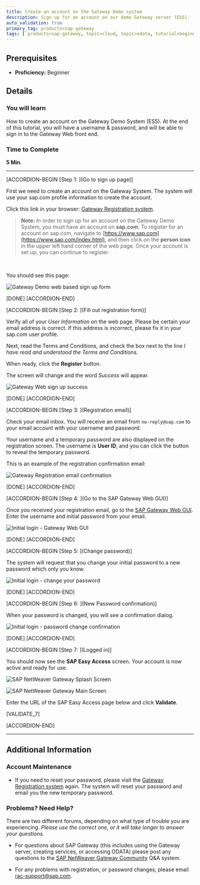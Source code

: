 ```yaml
---
title: Create an account on the Gateway Demo system
description: Sign up for an account on our demo Gateway server (ES5).
auto_validation: true
primary_tag: products>sap-gateway
tags: [ products>sap-gateway, topic>cloud, topic>odata, tutorial>beginner ]
---
```

## Prerequisites  
 - **Proficiency:** Beginner

## Details
### You will learn
How to create an account on the Gateway Demo System (ES5).  At the end of this tutorial, you will have a username & password, and will be able to sign in to the Gateway Web front end.

### Time to Complete
**5 Min**.

---

[ACCORDION-BEGIN [Step 1: ](Go to sign up page)]

First we need to create an account on the Gateway System.  The system will use your sap.com profile information to create the account.

Click this link in your browser: [Gateway Registration system](https://register.sapdevcenter.com/SUPSignForms).

> **Note:** In order to sign up for an account on the Gateway Demo System, you must have an account on **sap.com**.  To register for an account on sap.com, navigate to [https://www.sap.com](https://www.sap.com/index.html), and then click on the **person icon** in the upper left hand corner of the web page. Once your account is set up, you can continue to register.

&nbsp;

You should see this page:

![Gateway Demo web based sign up form](1.png)

[DONE]
[ACCORDION-END]

[ACCORDION-BEGIN [Step 2: ](Fill out registration form)]

Verify all of your *User Information* on the web page.   Please be certain your email address is correct.  If this address is incorrect, please fix it in your sap.com user profile.

Next, read the Terms and Conditions, and check the box next to the line *I have read and understood the Terms and Conditions.*

When ready, click the **Register** button.

The screen will change and the word *Success* will appear.

![Gateway Web sign up success](2b.png)

[DONE]
[ACCORDION-END]


[ACCORDION-BEGIN [Step 3: ](Registration email)]

Check your email inbox.  You will receive an email from `no-reply@sap.com` to your email account with your username and password.

Your username and a temporary password are also displayed on the registration screen.  The username is **User ID**, and you can click the button to reveal the temporary password.

This is an example of the registration confirmation email:

![Gateway Registration email confirmation](3.png)

[DONE]
[ACCORDION-END]


[ACCORDION-BEGIN [Step 4: ](Go to the SAP Gateway Web GUI)]

Once you received your registration email, go to the [SAP Gateway Web GUI](https://sapes5.sapdevcenter.com/).  Enter the username and initial password from your email.

![Initial login - Gateway Web GUI](4.png)

[DONE]
[ACCORDION-END]


[ACCORDION-BEGIN [Step 5: ](Change password)]

The system will request that you change your initial password to a new password which only you know.

![Initial login - change your password](5.png)

[DONE]
[ACCORDION-END]


[ACCORDION-BEGIN [Step 6: ](New Password confirmation)]

When your password is changed, you will see a confirmation dialog.

![Initial login - password change confirmation](6.png)

[DONE]
[ACCORDION-END]


[ACCORDION-BEGIN [Step 7: ](Logged in)]

You should now see the **SAP Easy Access** screen.  Your account is now active and ready for use.

![SAP NetWeaver Gateway Splash Screen](7.png)

![SAP NetWeaver Gateway Main Screen](8.png)

Enter the URL of the SAP Easy Access page below and click **Validate**.

[VALIDATE_7]

[ACCORDION-END]

---

## Additional Information

### Account Maintenance

- If you need to reset your password, please visit the [Gateway Registration system](https://register.sapdevcenter.com/SUPSignForms) again.  The system will reset your password and email you the new temporary password.


### Problems?  Need Help?
There are two different forums, depending on what type of trouble you are experiencing.  *Please use the correct one, or it will take longer to answer your questions.*

- For questions about SAP Gateway (this includes using the Gateway server, creating services, or accessing ODATA) please post any questions to the [SAP NetWeaver Gateway Community](https://www.sap.com/community/topic/gateway.html) Q&A system.  

- For any problems with registration, or password changes, please email <rac-support@sap.com>.
